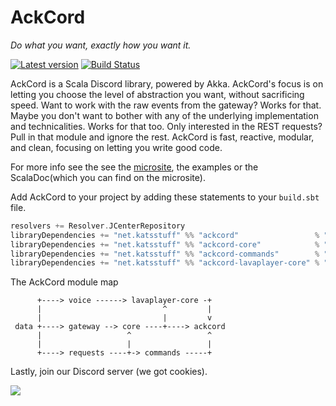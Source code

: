 # AckCord

*Do what you want, exactly how you want it.*

[![Latest version](https://index.scala-lang.org/katrix/ackcord/ackcord/latest.svg)](https://index.scala-lang.org/katrix/ackcord/ackcord) [![Build Status](https://travis-ci.com/Katrix/AckCord.svg?branch=master)](https://travis-ci.com/Katrix/AckCord)

AckCord is a Scala Discord library, powered by Akka. AckCord's focus is on letting you choose the level of abstraction
you want, without sacrificing speed. Want to work with the raw events from the gateway? Works for that. Maybe you don't
want to bother with any of the underlying implementation and technicalities. Works for that too. Only interested in the
REST requests? Pull in that module and ignore the rest. AckCord is fast, reactive, modular, and clean, focusing on
letting you write good code.

For more info see the see the [microsite](https://ackcord.katsstuff.net/), the examples or the ScalaDoc(which you can
find on the microsite).

Add AckCord to your project by adding these statements to your `build.sbt` file.

```scala
resolvers += Resolver.JCenterRepository
libraryDependencies += "net.katsstuff" %% "ackcord"                 % "0.17.1" //For high level API, includes all the other modules
libraryDependencies += "net.katsstuff" %% "ackcord-core"            % "0.17.1" //Low level core API
libraryDependencies += "net.katsstuff" %% "ackcord-commands"        % "0.17.1" //Low to mid level Commands API
libraryDependencies += "net.katsstuff" %% "ackcord-lavaplayer-core" % "0.17.1" //Low level lavaplayer API
```

The AckCord module map

```
      +----> voice ------> lavaplayer-core -+ 
      |                           ^         |   
      |                           |         v   
 data +----> gateway --> core ----+----> ackcord
      |                   ^                 ^   
      |                   |                 |
      +----> requests ----+-> commands -----+
```

Lastly, join our Discord server (we got cookies).

[![](https://discord.com/api/guilds/399373512072232961/embed.png?style=banner1)](https://discord.gg/5UH627u) 
